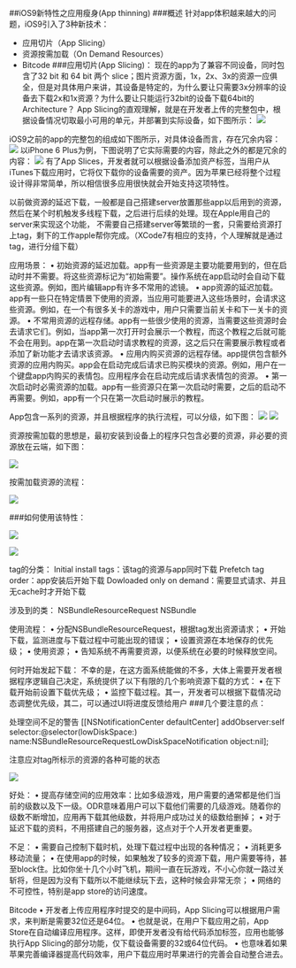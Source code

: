 ##iOS9新特性之应用瘦身(App thinning)
###概述
针对app体积越来越大的问题，iOS9引入了3种新技术：  
* 应用切片（App  Slicing）  
* 资源按需加载（On Demand Resources）
* Bitcode
###应用切片(App Slicing)：
现在的app为了兼容不同设备，同时包含了32 bit 和 64 bit 两个 slice；图片资源方面，1x，2x、3x的资源一应俱全，但是对具体用户来讲，其设备是特定的，为什么要让只需要3x分辨率的设备去下载2x和1x资源？为什么要让只能运行32bit的设备下载64bit的Architecture？
App Slicing的直观理解，就是在开发者上传的完整包中，根据设备情况切取最小可用的单元，并部署到实际设备，如下图所示： 
![](https://raw.githubusercontent.com/klarm/blog/master/for-iOS9/AppThinng1.png)

iOS9之前的app的完整包的组成如下图所示，对具体设备而言，存在冗余内容：
![](https://raw.githubusercontent.com/klarm/blog/master/for-iOS9/AppThinng2.png)
以iPhone 6 Plus为例，下图说明了它实际需要的内容，除此之外的都是冗余的内容：
![](https://raw.githubusercontent.com/klarm/blog/master/for-iOS9/AppThinng3.png)
有了App Slices，开发者就可以根据设备添加资产标签，当用户从iTunes下载应用时，它将仅下载你的设备需要的资产。因为苹果已经将整个过程设计得非常简单，所以相信很多应用很快就会开始支持这项特性。

以前做资源的延迟下载，一般都是自己搭建server放置那些app以后用到的资源，然后在某个时机触发多线程下载，之后进行后续的处理。现在Apple用自己的server来实现这个功能， 不需要自己搭建server等繁琐的一套，只需要给资源打上tag，剩下的工作apple帮你完成。（XCode7有相应的支持，个人理解就是通过tag，进行分组下载）

应用场景：•	初始资源的延迟加载。app有一些资源是主要功能要用到的，但在启动时并不需要。将这些资源标记为“初始需要”。操作系统在app启动时会自动下载这些资源。例如，图片编辑app有许多不常用的滤镜。•	app资源的延迟加载。app有一些只在特定情景下使用的资源，当应用可能要进入这些场景时，会请求这些资源。例如，在一个有很多关卡的游戏中，用户只需要当前关卡和下一关卡的资源。 •	不常用资源的远程存储。app有一些很少使用的资源，当需要这些资源时会去请求它们。例如，当app第一次打开时会展示一个教程，而这个教程之后就可能不会在用到。app在第一次启动时请求教程的资源，这之后只在需要展示教程或者添加了新功能才去请求该资源。•	应用内购买资源的远程存储。app提供包含额外资源的应用内购买。app会在启动完成后请求已购买模块的资源。例如，用户在一个键盘app内购买的表情包。应用程序会在启动完成后请求表情包的资源。•	第一次启动时必需资源的加载。app有一些资源只在第一次启动时需要，之后的启动不再需要。例如，app有一个只在第一次启动时展示的教程。App包含一系列的资源，并且根据程序的执行流程，可以分级，如下图：
![](https://raw.githubusercontent.com/klarm/blog/master/for-iOS9/AppThinng5.png)
![](https://raw.githubusercontent.com/klarm/blog/master/for-iOS9/AppThinng6.png)资源按需加载的思想是，最初安装到设备上的程序只包含必要的资源，非必要的资源放在云端，如下图：
![](https://raw.githubusercontent.com/klarm/blog/master/for-iOS9/AppThinng9.png)
按需加载资源的流程：
![](https://raw.githubusercontent.com/klarm/blog/master/for-iOS9/AppThinng7.png)
###如何使用该特性：
![](https://raw.githubusercontent.com/klarm/blog/master/for-iOS9/AppThinng8.png)
![](https://raw.githubusercontent.com/klarm/blog/master/for-iOS9/AppThinng.png)
tag的分类：Initial install tags：该tag的资源与app同时下载Prefetch tag order：app安装后开始下载Dowloaded only on demand：需要显式请求、并且无cache时才开始下载
涉及到的类：NSBundleResourceRequestNSBundle 使用流程：•	分配NSBundleResourceRequest，根据tag发出资源请求；•	开始下载，监测进度与下载过程中可能出现的错误；•	设置资源在本地保存的优先级；•	使用资源；•	告知系统不再需要资源，以便系统在必要的时候释放空间。何时开始发起下载：不幸的是，在这方面系统能做的不多，大体上需要开发者根据程序逻辑自己决定，系统提供了以下有限的几个影响资源下载的方式：•	在下载开始前设置下载优先级；•	监控下载过程。其一，开发者可以根据下载情况动态调整优先级，其二，可以通过UI将进度反馈给用户###几个要注意的点：
处理空间不足的警告[[NSNotificationCenter defaultCenter] addObserver:self selector:@selector(lowDiskSpace:) name:NSBundleResourceRequestLowDiskSpaceNotification object:nil];注意应对tag所标示的资源的各种可能的状态
![](https://raw.githubusercontent.com/klarm/blog/master/for-iOS9/AppThinng.png)
好处：•	提高存储空间的应用效率：比如多级游戏，用户需要的通常都是他们当前的级数以及下一级。ODR意味着用户可以下载他们需要的几级游戏。随着你的级数不断增加，应用再下载其他级数，并将用户成功过关的级数给删掉；•	对于延迟下载的资料，不用搭建自己的服务器，这点对于个人开发者更重要。不足：•	需要自己控制下载时机，处理下载过程中出现的各种情况；•	消耗更多移动流量；•	在使用app的时候，如果触发了较多的资源下载，用户需要等待，甚至block住。比如你坐十几个小时飞机，期间一直在玩游戏，不小心你就一路过关斩将，但是因为没有下载所以不能继续玩下去，这种时候会非常无奈；•	网络的不可控性，特别是app store的访问速度。Bitcode•	开发者上传应用程序时提交的是中间码，App Slicing可以根据用户需求，来判断是需要32位还是64位。•	也就是说，在用户下载应用之前，App Store在自动编译应用程序。这样，即使开发者没有给代码添加标签，应用也能够执行App Slicing的部分功能，仅下载设备需要的32或64位代码。•	也意味着如果苹果完善编译器提高代码效率，用户下载应用时苹果进行的完善会自动整合进去。